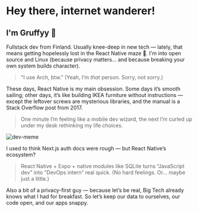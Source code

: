 # Hey there, internet wanderer!

## I'm Gruffyy 👋

Fullstack dev from Finland. Usually knee-deep in new tech — lately, that means getting hopelessly lost in the React Native maze 🐰. I'm into open source and Linux (because privacy matters... and because breaking your own system builds character).

> "I use Arch, btw." (Yeah, I’m *that* person. Sorry, not sorry.)

These days, React Native is my main obsession. Some days it’s smooth sailing; other days, it’s like building IKEA furniture without instructions — except the leftover screws are mysterious libraries, and the manual is a Stack Overflow post from 2017.  
> One minute I’m feeling like a mobile dev wizard, the next I’m curled up under my desk rethinking my life choices.

![dev-meme](https://media4.giphy.com/media/v1.Y2lkPTc5MGI3NjExZG9tanF6bWxxODR1bHQzem5manBtdmVkaHdxNm03NmVzN3o5dHY0NyZlcD12MV9pbnRlcm5hbF9naWZfYnlfaWQmY3Q9Zw/ToMjGpsXVxgAUEkCAP6/giphy.gif)

I used to think Next.js auth docs were rough — but React Native’s ecosystem?  
> React Native + Expo + native modules like SQLite turns “JavaScript dev” into “DevOps intern” real quick. (No hard feelings. Or... maybe just a little.)

Also a bit of a privacy-first guy — because let’s be real, Big Tech already knows what I had for breakfast. So let’s keep our data to ourselves, our code open, and our apps snappy.
